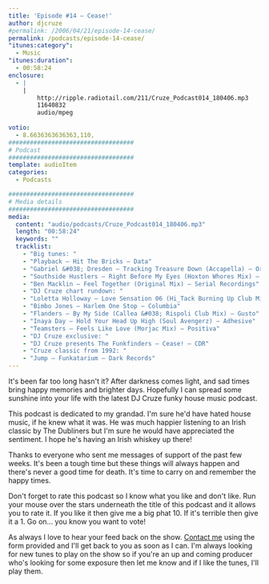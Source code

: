 ```yaml
---
title: 'Episode #14 – Cease!'
author: djcruze
#permalink: /2006/04/21/episode-14-cease/
permalink: /podcasts/episode-14-cease/
"itunes:category":
  - Music
"itunes:duration":
  - 00:58:24
enclosure:
  - |
    |
        http://ripple.radiotail.com/211/Cruze_Podcast014_180406.mp3
        11640832
        audio/mpeg
        
votio:
  - 8.6636363636363,110,
###################################
# Podcast
###################################
template: audioItem
categories:
  - Podcasts

###################################
# Media details
###################################
media:
  content: "audio/podcasts/Cruze_Podcast014_180406.mp3"
  length: "00:58:24"
  keywords: ""
  tracklist:
    - "Big tunes: "
    - "Playback – Hit The Bricks – Data"
    - "Gabriel &#038; Dresden – Tracking Treasure Down (Accapella) – Organized Nature"
    - "Southside Hustlers – Right Before My Eyes (Hoxton Whores Mix) – Data"
    - "Ben Macklin – Feel Together (Original Mix) – Serial Recordings"
    - "DJ Cruze chart rundown: "
    - "Loletta Holloway – Love Sensation 06 (Hi_Tack Burning Up Club Mix) – Gusto"
    - "Bimbo Jones – Harlem One Stop – Columbia"
    - "Flanders – By My Side (Callea &#038; Rispoli Club Mix) – Gusto"
    - "Inaya Day – Hold Your Head Up High (Soul Avengerz) – Adhesive"
    - "Teamsters – Feels Like Love (Morjac Mix) – Positiva"
    - "DJ Cruze exclusive: "
    - "DJ Cruze presents The Funkfinders – Cease! – CDR"
    - "Cruze classic from 1992: "
    - "Jump – Funkatarium – Dark Records"
---
```

It's been far too long hasn't it? After darkness comes light, and sad times bring happy memories and brighter days. Hopefully I can spread some sunshine into your life with the latest DJ Cruze funky house music podcast.

This podcast is dedicated to my grandad. I'm sure he'd have hated house music, if he knew what it was. He was much happier listening to an Irish classic by The Dubliners but I'm sure he would have appreciated the sentiment. I hope he's having an Irish whiskey up there!

Thanks to everyone who sent me messages of support of the past few weeks. It's been a tough time but these things will always happen and there's never a good time for death. It's time to carry on and remember the happy times.

Don't forget to rate this podcast so I know what you like and don't like. Run your mouse over the stars underneath the title of this podcast and it allows you to rate it. If you like it then give me a big phat 10. If it's terrible then give it a 1. Go on... you know you want to vote!

As always I love to hear your feed back on the show. [Contact me][15] using the form provided and I'll get back to you as soon as I can. I'm always looking for new tunes to play on the show so if you're an up and coming producer who's looking for some exposure then let me know and if I like the tunes, I'll play them.

 [1]: http://ripple.radiotail.com/211/Cruze_Podcast014_180406.mp3
 [2]: http://www.djcruze.co.uk/cms/podcasts/feed/rss2
 [3]: http://www.ministryofsound.com/
 [4]: http://www.gabrielanddresden.com/
 [5]: http://www.hoxtonwhores.com/
 [6]: http://www.myspace.com/benmacklin
 [7]: http://www.serialrecords.com/
 [8]: http://www.gutrecords.com/
 [9]: http://www.bimbojones.com/
 [10]: http://www.inayaday.com/
 [11]: http://www.adhesiverecords.co.uk/
 [12]: http://www.morjac.com/
 [13]: http://www.positivarecords.com/
 [14]: http://www.djcruze.co.uk/
 [15]: http://www.djcruze.co.uk/cms/contact/